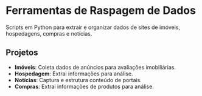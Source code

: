 # Ferramentas de Raspagem de Dados

Scripts em Python para extrair e organizar dados de sites de imóveis, hospedagens, compras e notícias.

## Projetos
- **Imóveis**: Coleta dados de anúncios para avaliações imobiliárias.
- **Hospedagem**: Extrai informações para análise.
- **Notícias**: Captura e estrutura conteúdo de portais.
- **Compras**: Extrai informações de produtos para análise.
